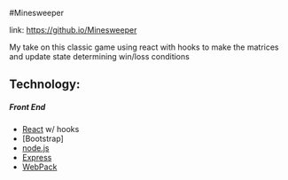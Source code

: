#Minesweeper

link: <https://github.io/Minesweeper>

My take on this classic game using react with hooks to make the matrices and update state determining win/loss conditions

## Technology:
##### Front End
* [React] w/ hooks
* [Bootstrap]
* [node.js]
* [Express]
* [WebPack]


[//]: # (These are reference links used in the body of this note and get stripped out when the markdown processor does its job. There is no need to format nicely because it shouldn't be seen. Thanks SO - http://stackoverflow.com/questions/4823468/store-comments-in-markdown-syntax)


   [node.js]: <http://nodejs.org>
   [express]: <http://expressjs.com>
   [React]: <https://reactjs.org/>
   [WebPack]: <https://webpack.js.org/>
   [Babel]: <https://babeljs.io/>